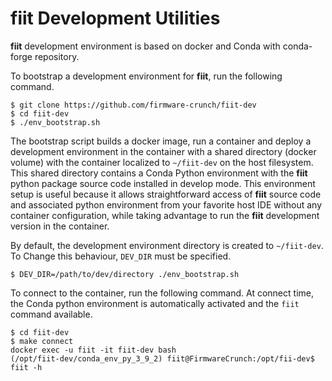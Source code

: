 
# fiit Development Utilities

**fiit** development environment is based on docker and Conda with conda-forge
repository.

To bootstrap a development environment for **fiit**, run the following command.

```text
$ git clone https://github.com/firmware-crunch/fiit-dev
$ cd fiit-dev
$ ./env_bootstrap.sh
```

The bootstrap script builds a docker image, run a container and deploy a
development environment in the container with a shared directory (docker volume)
with the container localized to `~/fiit-dev` on the host filesystem. This
shared directory contains a Conda Python environment with the **fiit** python
package source code installed in develop mode.
This environment setup is useful because it allows straightforward access of
**fiit** source code and associated python environment from your favorite host
IDE without any container configuration, while taking advantage to run the
**fiit** development version in the container.

By default, the development environment directory is created to `~/fiit-dev`. To
Change this behaviour, `DEV_DIR` must be specified.

```text
$ DEV_DIR=/path/to/dev/directory ./env_bootstrap.sh
```

To connect to the container, run the following command. At connect time, the
Conda python environment is automatically activated and the `fiit` command
available.

```text
$ cd fiit-dev
$ make connect
docker exec -u fiit -it fiit-dev bash
(/opt/fiit-dev/conda_env_py_3_9_2) fiit@FirmwareCrunch:/opt/fii-dev$ fiit -h
```
